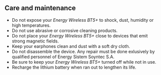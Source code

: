 ## Care and maintenance

* Do not expose your *Energy Wireless BT5+* to shock, dust, humidity or high temperatures.
* Do not use abrasive or corrosive cleaning products.
* Do not place your *Energy Wireless BT5+* close to devices that emit strong magnetic fields.
* Keep your earphones clean and dust with a soft dry cloth.
* Do not disassemble the device. Any repair must be done exlusively by qualified personnel of Energy Sistem Soyntec S.A.
* Be sure to keep your *Energy Wireless BT5+* turned off while not in use.
* Recharge the lithium battery when ran out to lengthen its life.
